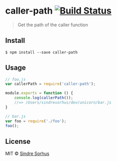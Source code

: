 # caller-path [![Build Status](https://travis-ci.org/sindresorhus/caller-path.svg?branch=master)](https://travis-ci.org/sindresorhus/caller-path)

> Get the path of the caller function


## Install

```
$ npm install --save caller-path
```


## Usage

```js
// foo.js
var callerPath = require('caller-path');

module.exports = function () {
	console.log(callerPath());
	//=> /Users/sindresorhus/dev/unicorn/bar.js
}
```

```js
// bar.js
var foo = require('./foo');
foo();
```


## License

MIT © [Sindre Sorhus](http://sindresorhus.com)
